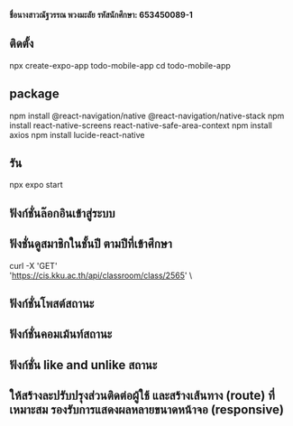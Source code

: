 

**ชื่อนางสาวณัฐวรรณ พวงมะลัย**
**รหัสนักศึกษา: 653450089-1**

## ติดตั้ง

npx create-expo-app todo-mobile-app
cd todo-mobile-app

## package

npm install @react-navigation/native @react-navigation/native-stack
npm install react-native-screens react-native-safe-area-context
npm install axios
npm install lucide-react-native

## รัน
npx expo start 

## ฟังก์ชั่นล๊อกอินเข้าสู่ระบบ
## ฟังชั่นดูสมาชิกในชั้นปี ตามปีที่เข้าศึกษา 

curl -X 'GET' \
'https://cis.kku.ac.th/api/classroom/class/2565' \

## ฟังก์ชั่นโพสต์สถานะ
## ฟังก์ชั่นคอมเม้นท์สถานะ
## ฟังก์ชั่น like and unlike สถานะ
## ให้สร้างละปรับปรุงส่วนติดต่อผู้ใช้ และสร้างเส้นทาง (route) ที่เหมาะสม รองรับการแสดงผลหลายขนาดหน้าจอ (responsive)

